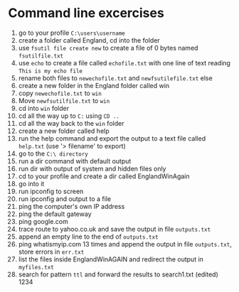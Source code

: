 Command line excercises
===

1.    go to your profile `C:\users\username`
2.    create a folder called England, cd into the folder
3.    use `fsutil file create new` to create a file of 0 bytes named `fsutilfile.txt`
4.    use `echo` to create a file called `echofile.txt` with one line of text reading `This is my echo file`
5.    rename both files to `newechofile.txt` and `newfsutilefile.txt` else
6.    create a new folder in the England folder called win
7.    copy `newechofile.txt` to `win`
8.    Move `newfsutilfile.txt` to `win`
9.    cd into `win` folder
10.    cd all the way up to `C:` using `CD ..`
11.    cd all the way back to the `win` folder
12.    create a new folder called help
13.    run the help command and export the output to a text file called `help.txt`  (use '> filename' to export)
14.    go to the `C:\ directory`
15.    run a dir command with default output
16.    run dir with output of system and hidden files only
17.    cd to your profile and create a dir called EnglandWinAgain
18.    go into it
19.    run ipconfig to screen
20.    run ipconfig and output to a file
21.    ping the computer's own IP address
22.    ping the default gateway
23.    ping google.com
24.    trace route to yahoo.co.uk and save the output in file `outputs.txt`
25.    append an empty line to the end of `outputs.txt`
26.    ping whatismyip.com 13 times and append the output in file `outputs.txt`, store errors in `err.txt`
27.    list the files inside EnglandWinAGAIN and redirect the output in `myfiles.txt`
28.    search for pattern `ttl` and forward the results to search1.txt (edited) 1234